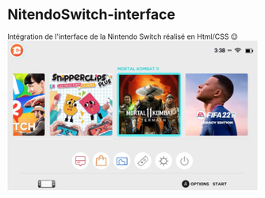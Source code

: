 # NitendoSwitch-interface
Intégration de l'interface de la Nintendo Switch réalisé en Html/CSS 😌
![resultat](https://github.com/OSU78/NitendoSwitch-interface/blob/main/resultat.jpg)
